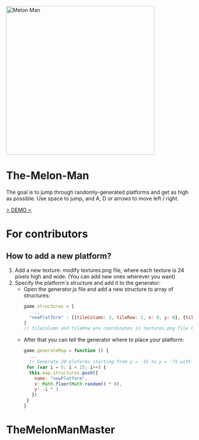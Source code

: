 <img src="https://i.ibb.co/F3T1QTH/Screenshot-2019-04-28-at-11-18-55.png" alt="Melon Man" height="400"/>

# The-Melon-Man

The goal is to jump through randomly-generated platforms and get as high as possible.
Use space to jump, and A, D or arrows to move left / right.

[> DEMO <](https://lebanguyen-2511.github.io/TheMelonManMaster/)

# For contributors

## How to add a new platform?
1. Add a new texture: modify textures.png file, where each texture is 24 pixels high and wide. (You can add new ones wherever you want)
2. Specify the platform's structure and add it to the generator:
    - Open the generator.js file and add a new structure to array of structures:
      ```javascript
      game.structures = [
        ...,
        "newPlatform" : [{tileColumn: 3, tileRow: 2, x: 0, y: 0}, {tileColumn: 4, tileRow: 2, x: 1, y: 0}, ...]
      ]
      // tileColumn and tileRow are coordinates in textures.png file (starting from 0), and x & y are coordinates in game
      ```
    - After that you can tell the generator where to place your platform:
      ```javascript
      game.generateMap = function () {
        ...
        // Generate 20 plaforms starting from y = -15 to y = -75 with random x ranging from 0 to 8
       for (var i = 5; i < 25; i++) {
        this.map.structures.push({
          name: "newPlatform",
          x: Math.floor(Math.random() * 8),
          y: -i * 3
         })
       }
      }
      ```  



# TheMelonManMaster
